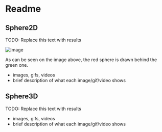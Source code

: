 # Readme

## Sphere2D

TODO: Replace this text with results

![image](https://user-images.githubusercontent.com/60118869/132425249-f23a3f0c-eb0b-4af9-9e71-b354b1f60945.png)

As can be seen on the image above, the red sphere is drawn behind the green one. 

* images, gifs, videos
* brief description of what each image/gif/video shows

## Sphere3D

TODO: Replace this text with results

* images, gifs, videos
* brief description of what each image/gif/video shows
